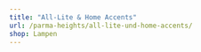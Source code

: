 ```yaml
---
title: "All-Lite & Home Accents"
url: /parma-heights/all-lite-und-home-accents/
shop: Lampen
---
```

